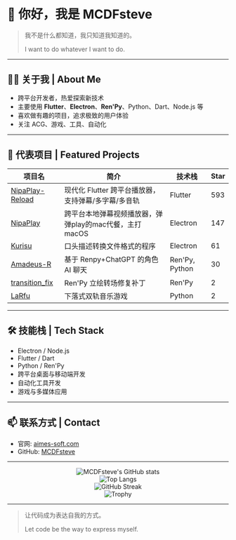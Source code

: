 # 👋 你好，我是 MCDFsteve

> 我不是什么都知道，我只知道我知道的。
> 
> I want to do whatever I want to do.

---

## 🧑‍💻 关于我 | About Me

- 跨平台开发者，热爱探索新技术
- 主要使用 **Flutter**、**Electron**、**Ren'Py**、Python、Dart、Node.js 等
- 喜欢做有趣的项目，追求极致的用户体验
- 关注 ACG、游戏、工具、自动化

---

## 🚀 代表项目 | Featured Projects

| 项目名 | 简介 | 技术栈 | Star |
| ------ | ------------------------------------------------------------ | ------ | ---- |
| [NipaPlay-Reload](https://github.com/MCDFsteve/NipaPlay-Reload) | 现代化 Flutter 跨平台播放器，支持弹幕/多字幕/多音轨 | Flutter | 593 |
| [NipaPlay](https://github.com/MCDFsteve/NipaPlay) | 跨平台本地弹幕视频播放器，弹弹play的mac代餐，主打 macOS | Electron | 147 |
| [Kurisu](https://github.com/MCDFsteve/Kurisu) | 口头描述转换文件格式的程序 | Electron | 61 |
| [Amadeus-R](https://github.com/MCDFsteve/Amadeus-R) | 基于 Renpy+ChatGPT 的角色 AI 聊天 | Ren'Py, Python | 30 |
| [transition_fix](https://github.com/MCDFsteve/transition_fix) | Ren'Py 立绘转场修复补丁 | Ren'Py | 2 |
| [LaRfu](https://github.com/MCDFsteve/LaRfu) | 下落式双轨音乐游戏 | Python | 2 |

---

## 🛠️ 技能栈 | Tech Stack

- Electron / Node.js
- Flutter / Dart
- Python / Ren'Py
- 跨平台桌面与移动端开发
- 自动化工具开发
- 游戏与多媒体应用

---

## 📫 联系方式 | Contact

- 官网: [aimes-soft.com](https://aimes-soft.com)
- GitHub: [MCDFsteve](https://github.com/MCDFsteve)

---

<p align="center">
  <img src="https://github-readme-stats.vercel.app/api?username=MCDFsteve&show_icons=true&theme=tokyonight" alt="MCDFsteve's GitHub stats"/>
  <br/>
  <img src="https://github-readme-stats.vercel.app/api/top-langs/?username=MCDFsteve&layout=compact&theme=tokyonight" alt="Top Langs"/>
  <br/>
  <img src="https://github-readme-streak-stats.herokuapp.com/?user=MCDFsteve&theme=tokyonight" alt="GitHub Streak"/>
  <br/>
  <img src="https://github-profile-trophy.vercel.app/?username=MCDFsteve&theme=tokyonight&column=6" alt="Trophy"/>
</p>

---

> 让代码成为表达自我的方式。
> 
> Let code be the way to express myself. 